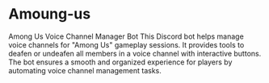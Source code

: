 # Amoung-us
Among Us Voice Channel Manager Bot This Discord bot helps manage voice channels for "Among Us" gameplay sessions. It provides tools to deafen or undeafen all members in a voice channel with interactive buttons. The bot ensures a smooth and organized experience for players by automating voice channel management tasks.

